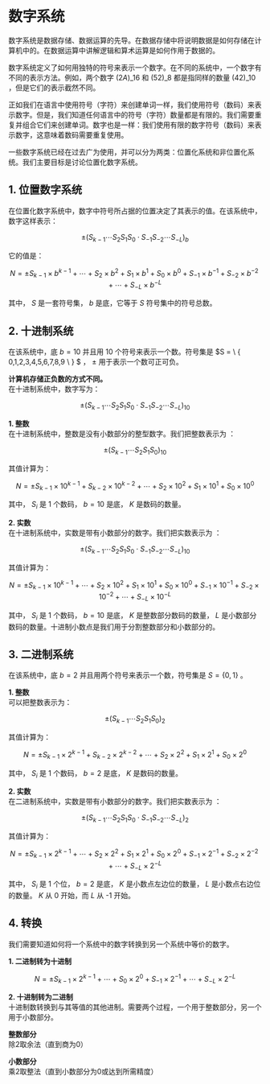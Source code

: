 # 数字系统
数字系统是数据存储、数据运算的先导。在数据存储中将说明数据是如何存储在计算机中的。在数据运算中讲解逻辑和算术运算是如何作用于数据的。

数字系统定义了如何用独特的符号来表示一个数字。在不同的系统中，一个数字有不同的表示方法。例如，两个数字 $(2A)\_{16}$ 和 $(52)\_{8}$ 都是指同样的数量 $(42)\_{10}$ ，但是它们的表示截然不同。

正如我们在语言中使用符号（字符）来创建单词一样，我们使用符号（数码）来表示数字。但是，我们知道任何语言中的符号（字符）数量都是有限的。我们需要重复并组合它们来创建单词。数字也是一样：我们使用有限的数字符号（数码）来表示数字，这意味着数码需要重复使用。

一些数字系统已经在过去广为使用，并可以分为两类：位置化系统和非位置化系统。我们主要目标是讨论位置化数字系统。

## 1. 位置数字系统
在位置化数字系统中，数字中符号所占据的位置决定了其表示的值。在该系统中，数字这样表示：

$$
\pm (S_{k-1} \cdots S_{2}S_{1}S_{0} \cdot S_{-1}S_{-2} \cdots S_{-L})_b
$$

它的值是：

$$
N = \pm S_{k-1} \times b^{k-1} + \cdots + S_{2} \times b^{2} + S_{1} \times b^{1} + S_{0} \times b^{0} + S_{-1} \times b^{-1} + S_{-2} \times b^{-2} + \cdots + S_{-L} \times b^{-L}
$$

其中， $S$ 是一套符号集， $b$ 是底，它等于 $S$ 符号集中的符号总数。
## 2. 十进制系统
在该系统中，底 $b = 10$ 并且用 10 个符号来表示一个数。符号集是 $S = \ { 0,1,2,3,4,5,6,7,8,9 \ } $ ， $\pm$ 用于表示一个数可正可负。

**计算机存储正负数的方式不同。**  
在十进制系统中，数字写为：

$$
\pm (S_{k-1} \cdots S_{2}S_{1}S_{0} \cdot S_{-1}S_{-2} \cdots S_{-L})_{10}
$$

**1. 整数**  
在十进制系统中，整数是没有小数部分的整型数字。我们把整数表示为 ：

$$
\pm (S_{k-1} \cdots S_{2}S_{1}S_{0})_{10}
$$

其值计算为：

$$
N = \pm S_{k-1} \times 10^{k-1} + S_{k-2} \times 10^{k-2} + \cdots + S_{2} \times 10^{2} + S_{1} \times 10^{1} + S_{0} \times 10^{0}
$$

其中， $S_i$ 是 1 个数码， $b = 10$ 是底， $K$ 是数码的数量。

**2. 实数**  
在十进制系统中，实数是带有小数部分的数字。我们把实数表示为 ：

$$
\pm (S_{k-1} \cdots S_{2}S_{1}S_{0} \cdot S_{-1}S_{-2} \cdots S_{-L})_{10}
$$

其值计算为：

$$
N = \pm S_{k-1} \times 10^{k-1} + \cdots + S_{2} \times 10^{2} + S_{1} \times 10^{1} + S_{0} \times 10^{0} + S_{-1} \times 10^{-1} + S_{-2} \times 10^{-2} + \cdots + S_{-L} \times 10^{-L}
$$

其中， $S_i$ 是 1 个数码， $b = 10$ 是底， $K$ 是整数部分数码的数量， $L$ 是小数部分数码的数量。十进制小数点是我们用于分割整数部分和小数部分的。

## 3. 二进制系统
在该系统中，底 $b = 2$ 并且用两个符号来表示一个数，符号集是 $S = \{0,1\}$ 。

**1. 整数**  
可以把整数表示为：

$$
\pm (S_{k-1} \cdots S_{2}S_{1}S_{0})_2
$$

其值计算为：

$$
N = \pm S_{k-1} \times 2^{k-1} + S_{k-2} \times 2^{k-2} + \cdots + S_{2} \times 2^{2} + S_{1} \times 2^{1} + S_{0} \times 2^{0}
$$

其中， $S_i$ 是 1 个数码， $b = 2$ 是底， $K$ 是数码的数量。

**2. 实数**  
在二进制系统中，实数是带有小数部分的数字。我们把实数表示为 ：

$$
\pm (S_{k-1} \cdots S_{2}S_{1}S_{0} \cdot S_{-1}S_{-2} \cdots S_{-L})_2
$$

其值计算为：

$$
N = \pm S_{k-1} \times 2^{k-1} + \cdots + S_{2} \times 2^{2} + S_{1} \times 2^{1} + S_{0} \times 2^{0} + S_{-1} \times 2^{-1} + S_{-2} \times 2^{-2} + \cdots + S_{-L} \times 2^{-L}
$$

其中， $S_i$ 是 1 个位， $b = 2$ 是底， $K$ 是小数点左边位的数量， $L$ 是小数点右边位的数量。 $K$ 从 0 开始，而 $L$ 从 -1 开始。

## 4. 转换
我们需要知道如何将一个系统中的数字转换到另一个系统中等价的数字。

**1. 二进制转为十进制**  

$$
N = \pm S_{k-1} \times 2^{k-1} + \cdots + S_{0} \times 2^{0} + S_{-1} \times 2^{-1} + \cdots + S_{-L} \times 2^{-L}
$$

**2. 十进制转为二进制**  
十进制数转换到与其等值的其他进制。需要两个过程，一个用于整数部分，另一个用于小数部分。

**整数部分**  
除2取余法（直到商为0）

**小数部分**  
乘2取整法（直到小数部分为0或达到所需精度）
